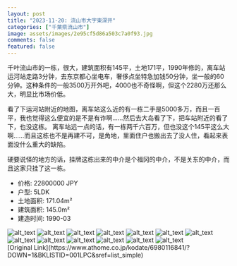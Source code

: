```yaml
---
layout: post
title: "2023-11-20: 流山市大字東深井"
categories: ["千葉県流山市"]
image: assets/images/2e95cf5d86a503c7a0f93.jpg
comments: false
featured: false
---
```

<p>千叶流山市的一栋，很大，建筑面积有145平，土地171平，1990年修的，离车站运河站走路3分钟，去东京都心坐电车，奢侈点坐特急加钱50分钟，坐一般的60分钟。这种条件的一般3500万开外吧，4000也不奇怪啊，但这个2280万还那么大，明显比市场价低。

看了下运河站附近的地图，离车站这么近的有一栋二手是5000多万，而且一百平，我也觉得这么便宜的是不是有诈啊……然后去大岛看了下，把车站附近的看了下，也没这栋。
离车站远一点的话，有一栋两千六百万，但也没这个145平这么大啊……而且这栋也不是再建不可，是角地，里面住户也搬出去了没人住，看起来表面没什么重大的缺陷。

硬要说怪的地方的话，挂牌这栋出来的中介是个福冈的中介，不是关东的中介，而且这家只挂了这一栋。</p>

* 价格: 22800000 JPY
* 户型: 5LDK
* 土地面积: 171.04m²
* 建筑面积: 145.0m²
* 建造时间: 1990-03


<div class="scroll-container"><img src="/assets/images/b2eef4823eca8a87fa4f8.jpg" alt="alt_text"/>
<img src="/assets/images/aa8e74bf7f9c26b302be5.jpg" alt="alt_text"/>
<img src="/assets/images/4e82ef9668923982f7f0e.jpg" alt="alt_text"/>
<img src="/assets/images/a04a5de982b8b137b6db0.jpg" alt="alt_text"/>
<img src="/assets/images/9e62dea84177dae12a14a.jpg" alt="alt_text"/>
<img src="/assets/images/9351aacce5d481f841686.jpg" alt="alt_text"/>
<img src="/assets/images/819442ca0cbc2e2f1c74d.jpg" alt="alt_text"/>
<img src="/assets/images/da28fab7682d583e529cc.jpg" alt="alt_text"/>
<img src="/assets/images/c8a00c9d0ea1d2e310508.jpg" alt="alt_text"/>
<img src="/assets/images/7946752854759d10653ef.jpg" alt="alt_text"/>
<img src="/assets/images/8aabe836514bede4684e3.jpg" alt="alt_text"/>
<img src="/assets/images/40b161a136247a520c0c6.jpg" alt="alt_text"/>
<img src="/assets/images/b78cde5a0e45130dab47c.jpg" alt="alt_text"/></div>
[Original Link](https://www.athome.co.jp/kodate/6980116841/?DOWN=1&BKLISTID=001LPC&sref=list_simple)